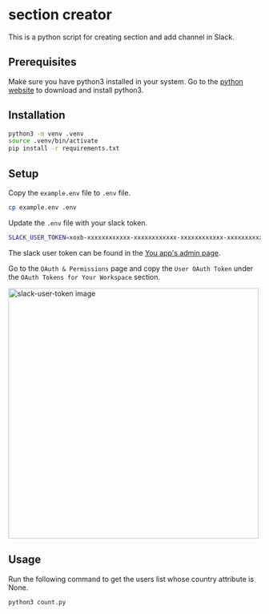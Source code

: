# section creator

This is a python script for creating section and add channel in Slack. 

## Prerequisites
Make sure you have python3 installed in your system.
Go to the [python website](https://www.python.org/downloads/) to download and install python3.

## Installation

```bash
python3 -m venv .venv
source .venv/bin/activate
pip install -r requirements.txt
```

## Setup

Copy the `example.env` file to `.env` file.

```bash
cp example.env .env
```

Update the `.env` file with your slack token.

```bash
SLACK_USER_TOKEN=xoxb-xxxxxxxxxxxx-xxxxxxxxxxxx-xxxxxxxxxxxx-xxxxxxxxxxxxxxxxxxxxxxxxxxxxxxxx
```

The slack user token can be found in the [You app's admin page](https://api.slack.com/apps). 

Go to the `OAuth & Permissions` page and copy the `User OAuth Token` under the `OAuth Tokens for Your Workspace` section.

<img src="./slack-user-token.png" alt="slack-user-token image" width="500"/>


## Usage
Run the following command to get the users list whose country attribute is None.

```bash
python3 count.py 
```


